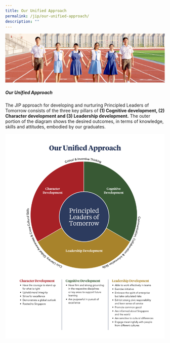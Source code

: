 ```yaml
---
title: Our Unified Approach
permalink: /jip/our-unified-approach/
description: ""
---
```

![](/images/01%20Banner%20Photos/03%20subpage%20JIP.jpg)

##### **Our Unified Approach**

The JIP approach for developing and nurturing Principled Leaders of Tomorrow consists of the three key pillars of **(1) Cognitive development, (2) Character development and (3) Leadership development.** The outer portion of the diagram shows the desired outcomes, in terms of  knowledge, skills and attitudes, embodied by our graduates.

![](/images/04%20JIP/JIP1.png)